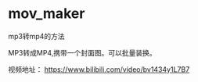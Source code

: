 # mov_maker
mp3转mp4的方法

MP3转成MP4,携带一个封面图。可以批量装换。

视频地址： https://www.bilibili.com/video/bv1434y1L7B7
